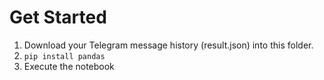 # Get Started
1. Download your Telegram message history (result.json) into this folder.
2. `pip install pandas`
3. Execute the notebook
